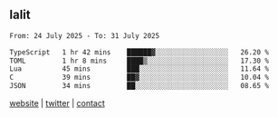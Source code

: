 ## lalit

<!--START_SECTION:waka-->

```txt
From: 24 July 2025 - To: 31 July 2025

TypeScript   1 hr 42 mins    ██████▓░░░░░░░░░░░░░░░░░░   26.20 %
TOML         1 hr 8 mins     ████▒░░░░░░░░░░░░░░░░░░░░   17.30 %
Lua          45 mins         ███░░░░░░░░░░░░░░░░░░░░░░   11.64 %
C            39 mins         ██▓░░░░░░░░░░░░░░░░░░░░░░   10.04 %
JSON         34 mins         ██░░░░░░░░░░░░░░░░░░░░░░░   08.65 %
```

<!--END_SECTION:waka-->

[website](https://lalit.sh) | [twitter](https://x.com/@lalitcodes) | [contact](https://lalit.sh/contact)
